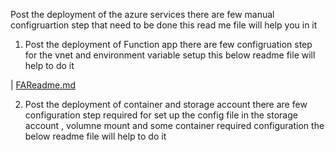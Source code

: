 Post the deployment of the azure services there are few manual configruartion step that need to be done this read me file will help you in it 

1. Post the deployment of Function app there are few configruation step for the vnet and environment variable setup this below readme file will help to do it 

| [FAReadme.md](./ReadmeFile/FAReadme.md)

2. Post the deployment of container and storage account there are few configuration step required for set up the config file in the storage account , volumne mount and some container required configuration the below readme file will help to do it 


